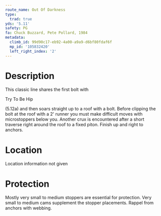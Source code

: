 ```yaml
---
route_name: Out Of Darkness
type:
  trad: true
yds: '5.11'
safety: PG
fa: Chuck Buzzard, Pete Pollard, 1984
metadata:
  climb_id: 99d90c17-eb92-4a00-a9a9-d6bf80fdaf6f
  mp_id: '105832420'
  left_right_index: '2'
---
```

# Description
This classic line shares the first bolt with

Try To Be Hip

(5.12a) and then soars straight up to a roof with a bolt. Before clipping the bolt at the roof with a 2' runner you must make difficult moves with microstoppers below you. Another crux is encountered after a short traverse right around the roof to a fixed piton. Finish up and right to anchors.

# Location
Location information not given

# Protection
Mostly very small to medium stoppers are essential for protection. Very small to medium cams supplement the stopper placements. Rappel from anchors with webbing.
